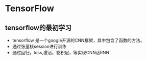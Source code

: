 # TensorFlow
tensorflow的最初学习
  ---
* tensorflow 是一个google开源的CNN框架，其中包含了函数的方法。
* 通过张量核session进行训练
* 通过回归，loss,激活，卷积层，等实现CNN活RNN
